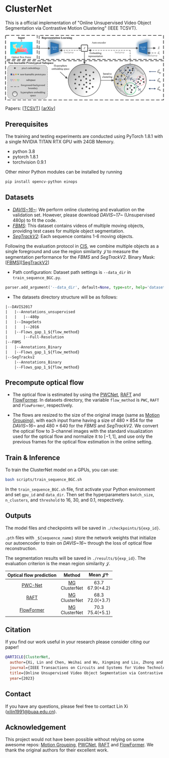 # ClusterNet

This is a official implementation of "Online Unsupervised Video Object Segmentation via Contrastive Motion Clustering" (IEEE TCSVT).

<div align="center">
  <img width="600", src="./figs/framework.png">
</div>

Papers: [[TCSVT](https://ieeexplore.ieee.org/document/10159996)] [[arXiv](https://arxiv.org/abs/2306.12048)]

## Prerequisites

The training and testing experiments are conducted using PyTorch 1.8.1 with a single NVIDIA TITAN RTX GPU with 24GB Memory.

- python 3.8
- pytorch 1.8.1
- torchvision 0.9.1

Other minor Python modules can be installed by running
```bash
pip install opencv-python einops
```

## Datasets

- [*DAVIS~16~*](https://davischallenge.org/davis2017/code.html#unsupervised): We perform online clustering and evaluation on the validation set. However, please download *DAVIS~17~* (Unsupervised 480p) to fit the code.
- [*FBMS*](https://lmb.informatik.uni-freiburg.de/resources/datasets/): This dataset contains videos of multiple moving objects, providing test cases for multiple object segmentation.
- [*SegTrackV2*](https://web.engr.oregonstate.edu/~lif/SegTrack2/dataset.html): Each sequence contains 1-6 moving objects. 

Following the evaluation protocol in [CIS](https://arxiv.org/abs/1901.03360), we combine multiple objects as a single foreground and use the region similarity $\mathcal{J}$ to measure the segmentation performance for the *FBMS* and *SegTrackV2*. Binary Mask: [[FBMS](https://drive.google.com/file/d/16zzb10mVNuRAC3lrJ984jxWthcTWqXvl/view?usp=sharing)][[SegTrackV2](https://drive.google.com/file/d/1twATOkSw7D3ZyH7wLmwApF8WL_-jhh9m/view?usp=sharing)]
- Path configuration: Dataset path settings is ```--data_dir``` in ```train_sequence_BGC.py```.
```python
parser.add_argument('--data_dir', default=None, type=str, help='dataset root dir')
```

- The datasets directory structure will be as follows:
```text
|--DAVIS2017
|   |--Annotations_unsupervised
|   |   |--480p
|   |--ImageSets
|   |   |--2016
|   |--Flows_gap_1_${flow_method}
|       |--Full-Resolution
|--FBMS
|   |--Annotations_Binary
|   |--Flows_gap_1_${flow_method}
|--SegTrackv2
    |--Annotations_Binary
    |--Flows_gap_1_${flow_method}
```

## Precompute optical flow

- The optical flow is estimated by using the [PWCNet](https://github.com/NVlabs/PWC-Net), [RAFT](https://github.com/princeton-vl/RAFT) and [FlowFormer](https://github.com/drinkingcoder/FlowFormer-Official). In datasets directory, the variable ```flow_method``` is ```PWC```, ```RAFT``` and ```FlowFormer```, respectively.

- The flows are resized to the size of the original image (same as [Motion Grouping](https://github.com/charigyang/motiongrouping)), with each input frame having a size of $480\times854$ for the *DAVIS~16~* and $480\times640$ for the *FBMS* and *SegTrackV2*. We convert the optical flow to 3-channel images with the standard visualization used for the optical flow and normalize it to $[-1, 1]$, and use only the previous frames for the optical flow estimation in the online setting.

## Train & Inference

To train the ClusterNet model on a GPUs, you can use:
```bash
bash scripts/train_sequence_BGC.sh
```

In the ```train_sequence_BGC.sh``` file, first activate your Python environment and set ```gpu_id``` and ```data_dir```. Then set the hyperparameters ```batch_size```, ```n_clusters```, and ```threshold``` to 16, 30, and 0.1, respectively.

## Outputs

The model files and checkpoints will be saved in ```./checkpoints/${exp_id}```.

```.pth``` files with ```_${sequence_name}``` store the network weights that initialize our autoencoder to train on *DAVIS~16~* through the loss of optical flow reconstruction.

The segmentation results will be saved in ```./results/${exp_id}```. The evaluation criterion is the mean region similarity $\mathcal{J}$.

| Optical flow prediction | Method | Mean $\mathcal{J}\uparrow$ |
|:--:|:--:|:--:|
|[PWC-Net](https://arxiv.org/abs/1709.02371)|[MG](https://arxiv.org/abs/2104.07658)<br>ClusterNet|63.7<br>67.9(+4.2)|
|[RAFT](https://arxiv.org/abs/2003.12039)|[MG](https://arxiv.org/abs/2104.07658)<br>ClusterNet|68.3<br>72.0(+3.7)|
|[FlowFormer](https://arxiv.org/abs/2203.16194)|[MG](https://arxiv.org/abs/2104.07658)<br>ClusterNet|70.3<br>75.4(+5.1)|

## Citation

If you find our work useful in your research please consider citing our paper!

```bib
@ARTICLE{ClusterNet,
  author={Xi, Lin and Chen, Weihai and Wu, Xingming and Liu, Zhong and Li, Zhengguo},
  journal={IEEE Transactions on Circuits and Systems for Video Technology}, 
  title={Online Unsupervised Video Object Segmentation via Contrastive Motion Clustering}, 
  year={2023}
```

## Contact
If you have any questions, please feel free to contact Lin Xi (xilin1991@buaa.edu.cn).

## Acknowledgement
This project would not have been possible without relying on some awesome repos: [Motion Grouping](https://github.com/charigyang/motiongrouping), [PWCNet](https://github.com/NVlabs/PWC-Net), [RAFT](https://github.com/princeton-vl/RAFT) and [FlowFormer](https://github.com/drinkingcoder/FlowFormer-Official). We thank the original authors for their excellent work.